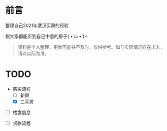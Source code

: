 # 前言

整理自己2021年武汉买房的经验

祝大家都能买到自己中意的房子( •̀ ω •́ )✧

> 资料是个人整理，更新可能并不及时，仅供参考。如与实际情况存在出入，请以实际为准。



# TODO

- 购买流程
  - [ ] 新房
  - [x] 二手房
- [ ] 楼盘信息
- [ ] 贷款流程


